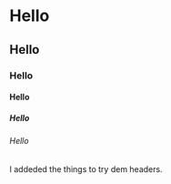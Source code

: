 # Hello
## Hello
### Hello
#### Hello
##### Hello
###### Hello

I addeded the things to try dem headers.
